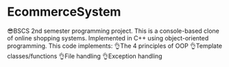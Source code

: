 # EcommerceSystem
😎BSCS 2nd semester programming project. This is a console-based clone of online shopping systems. Implemented in C++ using object-oriented programming.
This code implements:
       👌The 4 principles of OOP
       👌Template classes/functions
       👌File handling
       👌Exception handling
